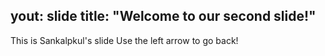 yout: slide
title: "Welcome to our second slide!"
---
This is Sankalpkul's slide
Use the left arrow to go back!
